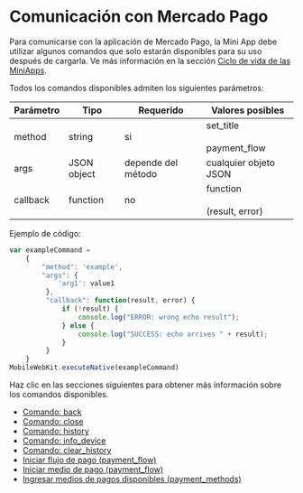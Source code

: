 # Comunicación con Mercado Pago

Para comunicarse con la aplicación de Mercado Pago, la Mini App debe utilizar algunos comandos que solo estarán disponibles para su uso después de cargarla. Ve más información en la sección [Ciclo de vida de las MiniApps](/developers/es/docs/mp-point/mini-apps/introduction/lifecycle).

Todos los comandos disponibles admiten los siguientes parámetros:

| Parámetro | Tipo | Requerido | Valores posibles |
| --- | --- | --- | --- |
| method | string | si | set_title <br><br> payment_flow | 
| args | JSON object  | depende del método | cualquier objeto JSON | 
| callback | function | no | function <br><br> (result, error) | 

Ejemplo de código:

```javascript
var exampleCommand =
    {
        "method": 'example',
        "args": {
            'arg1': value1
         },
         "callback": function(result, error) {
             if (!result) {
                 console.log("ERROR: wrong echo result");
             } else {
                 console.log("SUCCESS: echo arrives " + result);
             }
         }
    }
MobileWebKit.executeNative(exampleCommand)
```

Haz clic en las secciones siguientes para obtener más información sobre los comandos disponibles.

* [Comando: back]() 
* [Comando: close]()
* [Comando: history]()
* [Comando: info_device]()
* [Comando: clear_history]()
* [Iniciar flujo de pago (payment_flow)]()
* [Iniciar medio de pago (payment_flow)]()
* [Ingresar medios de pagos disponibles (payment_methods)]()